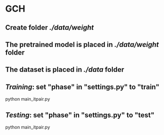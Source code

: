 # GCH
## Create folder *./data/weight*
## The pretrained model is placed in *./data/weight* folder
## The dataset is placed in *./data* folder
## *Training*: set "phase" in "settings.py" to "train"
python main_itpair.py
## *Testing*: set "phase" in "settings.py" to "test"
python main_itpair.py
